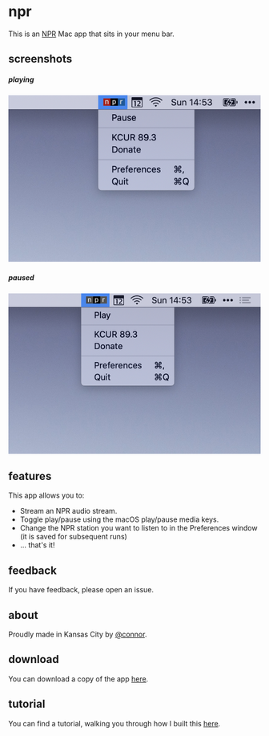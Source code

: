 # npr

This is an [NPR](https://npr.org) Mac app that sits in your menu bar.

## screenshots

##### playing

![](playing.png)

##### paused

![](paused.png)

## features

This app allows you to:

* Stream an NPR audio stream.
* Toggle play/pause using the macOS play/pause media keys.
* Change the NPR station you want to listen to in the Preferences window (it is saved for subsequent runs)
* ... that's it!

## feedback

If you have feedback, please open an issue.

## about

Proudly made in Kansas City by [@connor](https://twitter.com/connor).

## download

You can download a copy of the app [here](https://github.com/connor/npr/releases/).

## tutorial

You can find a tutorial, walking you through how I built this [here](https://cnnr.me/blog/building-npr-mac-app-part1/).
